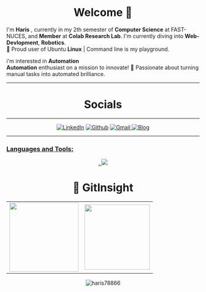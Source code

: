 <h1 align="center">Welcome  👋
</h1>         

I'm **Haris** , currently in my 2th semester of **Computer Science** at FAST-NUCES, and **Member** at **Colab Research Lab**. I'm
currently diving into **Web-Devlopment**, **Robotics**.<br>
🐧 Proud user of Ubuntu **Linux** | Command line is my playground.<br>


i'm interested in **Automation**<br>
**Automation** enthusiast on a mission to innovate! 🚀 Passionate about turning manual tasks into automated brilliance.




<hr>
<h1 align="center">Socials</h1>
<hr>

<div align="center">
<a  href="https://www.linkedin.com/in/haris-shahzad786/" target="_blank"><img alt="LinkedIn" src="https://img.shields.io/badge/linkedin%20-%230077B5.svg?&style=for-the-badge&logo=linkedin&logoColor=white" /></a>
<a href="https://github.com/haris78866" target="_blank"><img alt="Github" src="https://img.shields.io/badge/GitHub-100000?style=for-the-badge&logo=github&logoColor=white"/></a>
<a href="mailto:arainharis@gmail.com"><img  alt="Gmail" src="https://img.shields.io/badge/Gmail-D14836?style=for-the-badge&logo=gmail&logoColor=white" />
<a href="https://harisshahzadtech.blogspot.com"><img  alt="Blog" src="https://img.shields.io/badge/Personal%20Blog-20B2AA?style=for-the-badge"/>
</div>
<hr>
<p align="left">

</p> 

<h3 align="left">Languages and Tools:</h3>

<p align="center">
  <a href="https://skillicons.dev">
.
    <img src="https://skillicons.dev/icons?i=github,git,c,cpp,html,css,bootstrap,js,linux,python,azure,arduino" />


  </a>
</p>
<h1 align="center">🐼 GitInsight  </h1>
<table>
  <tr>
<td><img height="180px" src="https://github-readme-stats.vercel.app/api?username=haris78866&show_icons=true&theme=dark" />
    <td><img height="170px" src="https://github-readme-stats.vercel.app/api/top-langs/?username=haris78866&layout=compact&theme=dark" /></td>
  </tr>
</table>

<div align="center">
<p><img align="center" src="https://github-readme-streak-stats.herokuapp.com/?user=haris78866&layout=compact&theme=dark" alt="haris78866"/></p>
  </div>

 </div>
